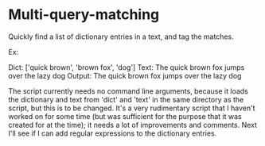 # Multi-query-matching
Quickly find a list of dictionary entries in a text, and tag the matches.

Ex:

Dict: ['quick brown', 'brown fox', 'dog']
Text: The quick brown fox jumps over the lazy dog
Output: The <FOUND>quick brown</FOUND> fox jumps over the lazy <FOUND>dog</FOUND>

The script currently needs no command line arguments, because it loads the dictionary and text from 'dict' and 'text' in the same directory as the script, but this is to be changed. It's a very rudimentary script that I haven't worked on for some time (but was sufficient for the purpose that it was created for at the time); it needs a lot of improvements and comments. Next I'll see if I can add regular expressions to the dictionary entries.
